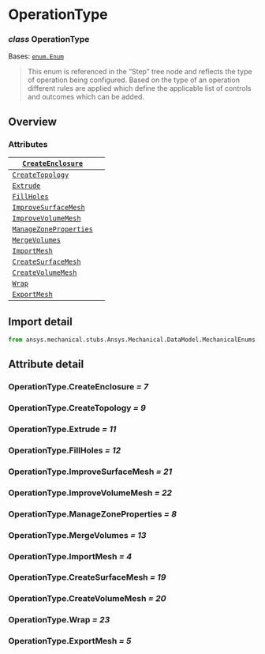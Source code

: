 # OperationType

### *class* OperationType

Bases: [`enum.Enum`](https://docs.python.org/3/library/enum.html#enum.Enum)

> This enum is referenced in the “Step” tree node and reflects the type of operation being configured. Based on the type of an operation different rules are applied which define the applicable list of controls and outcomes which can be added.

> <!-- !! processed by numpydoc !! -->

## Overview

### Attributes

| [`CreateEnclosure`](#OperationType.CreateEnclosure)           |    |
|---------------------------------------------------------------|----|
| [`CreateTopology`](#OperationType.CreateTopology)             |    |
| [`Extrude`](#OperationType.Extrude)                           |    |
| [`FillHoles`](#OperationType.FillHoles)                       |    |
| [`ImproveSurfaceMesh`](#OperationType.ImproveSurfaceMesh)     |    |
| [`ImproveVolumeMesh`](#OperationType.ImproveVolumeMesh)       |    |
| [`ManageZoneProperties`](#OperationType.ManageZoneProperties) |    |
| [`MergeVolumes`](#OperationType.MergeVolumes)                 |    |
| [`ImportMesh`](#OperationType.ImportMesh)                     |    |
| [`CreateSurfaceMesh`](#OperationType.CreateSurfaceMesh)       |    |
| [`CreateVolumeMesh`](#OperationType.CreateVolumeMesh)         |    |
| [`Wrap`](#OperationType.Wrap)                                 |    |
| [`ExportMesh`](#OperationType.ExportMesh)                     |    |

## Import detail

```python
from ansys.mechanical.stubs.Ansys.Mechanical.DataModel.MechanicalEnums.MeshWorkflow import OperationType
```

## Attribute detail

### OperationType.CreateEnclosure *= 7*

### OperationType.CreateTopology *= 9*

### OperationType.Extrude *= 11*

### OperationType.FillHoles *= 12*

### OperationType.ImproveSurfaceMesh *= 21*

### OperationType.ImproveVolumeMesh *= 22*

### OperationType.ManageZoneProperties *= 8*

### OperationType.MergeVolumes *= 13*

### OperationType.ImportMesh *= 4*

### OperationType.CreateSurfaceMesh *= 19*

### OperationType.CreateVolumeMesh *= 20*

### OperationType.Wrap *= 23*

### OperationType.ExportMesh *= 5*
